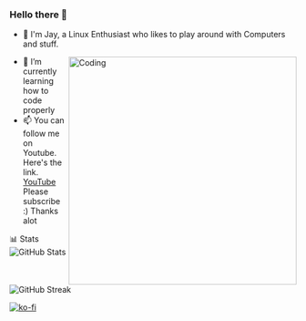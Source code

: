 ### Hello there 👋

- 🔭 I'm Jay, a Linux Enthusiast who likes to play around with Computers and stuff.

<img align="right" alt="Coding" width="400" src="https://user-images.githubusercontent.com/74038190/212750999-42ff8a64-dad8-4772-9648-849968543991.gif">


 - 🌱 I’m currently learning how to code properly
 - 📫 You can follow me on Youtube. Here's the link. [YouTube](https://www.youtube.com/@Ja.KooLit)
Please subscribe :) Thanks alot 





📊 Stats
 ![GitHub Stats](https://github-readme-stats.vercel.app/api?username=JaKooLit&show_icons=true&theme=radical) 
                               

 ![GitHub Streak](https://github-readme-streak-stats.herokuapp.com/?user=JaKooLit&theme=dark) 



[![ko-fi](https://ko-fi.com/img/githubbutton_sm.svg)](https://ko-fi.com/jakoolit)





<!--
**JaKooLit/JaKooLit** is a ✨ _special_ ✨ repository because its `README.md` (this file) appears on your GitHub profile.

Here are some ideas to get you started:

- 🔭 I'm Jay, a Linux Enthusiast who likes to play around with Computers and stuff.
- 🌱 I’m currently learning how to code properly
- 📫 You can follow me on Youtube. Here's the link. [YouTube](https://www.youtube.com/@ja.koolit2819) 
Please subscribe :) Thanks alot 
#![GitHub Contributors Image](https://contrib.rocks/image?repo=JaKooLit/JaKooLit)

<b>Top Repositories</b>

<div width="100%" align="center"><a href="https://github.com/JaKooLit/tabnews" align="left"><img align="left" width="45%" src="https://github-readme-stats.vercel.app/api/pin/?username=JaKooLit&repo=tabnews&title_color=0891b2&text_color=ffffff&icon_color=0891b2&bg_color=1c1917&hide_border=true&locale=en" /></a></div><br /><br /><br /><br /><br /><br /><br />

[![ko-fi](https://ko-fi.com/img/githubbutton_sm.svg)](https://ko-fi.com/jakoolit)

-->
